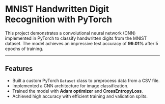 # MNIST Handwritten Digit Recognition with PyTorch

This project demonstrates a convolutional neural network (CNN) implemented in PyTorch to classify handwritten digits from the MNIST dataset. The model achieves an impressive test accuracy of **99.01%** after 5 epochs of training.

---

## **Features**
- Built a custom PyTorch `Dataset` class to preprocess data from a CSV file.
- Implemented a CNN architecture for image classification.
- Trained the model with **Adam optimizer** and **CrossEntropyLoss**.
- Achieved high accuracy with efficient training and validation splits.
